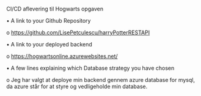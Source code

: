 
CI/CD aflevering til Hogwarts opgaven


•	A link to your Github Repository

o	https://github.com/LisePetculescu/harryPotterRESTAPI 

•	A link to your deployed backend

o	https://hogwartsonline.azurewebsites.net/

•	A few lines explaining which Database strategy you have chosen

o	Jeg har valgt at deploye min backend gennem azure database for mysql, da azure står for at styre og vedligeholde min database. 
